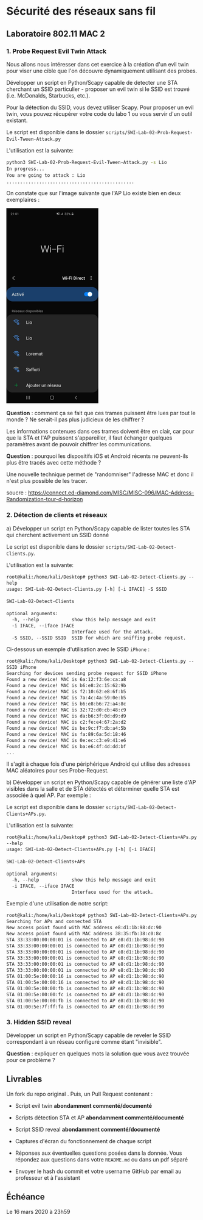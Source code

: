 # Sécurité des réseaux sans fil

## Laboratoire 802.11 MAC 2

### 1. Probe Request Evil Twin Attack

Nous allons nous intéresser dans cet exercice à la création d'un evil twin pour viser une cible que l'on découvre dynamiquement utilisant des probes.

Développer un script en Python/Scapy capable de detecter une STA cherchant un SSID particulier - proposer un evil twin si le SSID est trouvé (i.e. McDonalds, Starbucks, etc.).

Pour la détection du SSID, vous devez utiliser Scapy. Pour proposer un evil twin, vous pouvez récupérer votre code du labo 1 ou vous servir d'un outil existant.

Le script est disponible dans le dossier ```scripts/SWI-Lab-02-Prob-Request-Evil-Tween-Attack.py```

L'utilisation est la suivante:

```bash
python3 SWI-Lab-02-Prob-Request-Evil-Tween-Attack.py -s Lio
In progress...
You are going to attack : Lio
...............................................
```

On constate que sur l'image suivante que l'AP Lio existe bien en deux exemplaires : 

<img src="images/p1.jpeg" alt="SSID Flooding Attack - Windows 1" style="zoom:50%;" />



__Question__ : comment ça se fait que ces trames puissent être lues par tout le monde ? Ne serait-il pas plus judicieux de les chiffrer ?

Les informations contenues dans ces trames doivent être en clair, car pour que la STA et l'AP puissent s'appareiller, il faut échanger quelques paramètres avant de pouvoir chiffrer les communications. 

__Question__ : pourquoi les dispositifs iOS et Android récents ne peuvent-ils plus être tracés avec cette méthode ?

Une nouvelle technique permet de "randomniser"  l'adresse MAC et donc il n'est plus possible de les tracer.

soucre : https://connect.ed-diamond.com/MISC/MISC-096/MAC-Address-Randomization-tour-d-horizon


### 2. Détection de clients et réseaux

a) Développer un script en Python/Scapy capable de lister toutes les STA qui cherchent activement un SSID donné

Le script est disponible dans le dossier `scripts/SWI-Lab-02-Detect-Clients.py`.

L'utilisation est la suivante:

```
root@kali:/home/kali/Desktop# python3 SWI-Lab-02-Detect-Clients.py --help
usage: SWI-Lab-02-Detect-Clients.py [-h] [-i IFACE] -S SSID

SWI-Lab-02-Detect-Clients

optional arguments:
  -h, --help            show this help message and exit
  -i IFACE, --iface IFACE
                        Interface used for the attack.
  -S SSID, --SSID SSID  SSID for which are sniffing probe request.
```

Ci-dessous un exemple d'utilisation avec le SSID `iPhone` :

```
root@kali:/home/kali/Desktop# python3 SWI-Lab-02-Detect-Clients.py --SSID iPhone
Searching for devices sending probe request for SSID iPhone
Found a new device! MAC is 6a:12:f3:6e:ca:a8
Found a new device! MAC is b6:e8:2c:15:62:9b
Found a new device! MAC is f2:10:62:e8:6f:b5
Found a new device! MAC is 7a:4c:4a:59:0e:b5
Found a new device! MAC is b6:e8:b6:72:a4:8c
Found a new device! MAC is 32:72:d0:cb:48:c9
Found a new device! MAC is da:b6:3f:0d:d9:d9
Found a new device! MAC is c2:fe:e4:67:2a:d2
Found a new device! MAC is be:9c:f7:db:a4:5b
Found a new device! MAC is fa:89:6a:5d:18:46
Found a new device! MAC is 0e:ec:c3:e9:41:e6
Found a new device! MAC is ba:e6:4f:4d:dd:bf
...
```

Il s'agit à chaque fois d'une périphérique Android qui utilise des adresses MAC aléatoires pour ses Probe-Request.

b) Développer un script en Python/Scapy capable de générer une liste d'AP visibles dans la salle et de STA détectés et déterminer quelle STA est associée à quel AP. Par exemple :

Le script est disponible dans le dossier `scripts/SWI-Lab-02-Detect-Clients+APs.py`.

L'utilisation est la suivante:

```
root@kali:/home/kali/Desktop# python3 SWI-Lab-02-Detect-Clients+APs.py --help
usage: SWI-Lab-02-Detect-Clients+APs.py [-h] [-i IFACE]

SWI-Lab-02-Detect-Clients+APs

optional arguments:
  -h, --help            show this help message and exit
  -i IFACE, --iface IFACE
                        Interface used for the attack.

```

Exemple d'une utilisation de notre script:

```
root@kali:/home/kali/Desktop# python3 SWI-Lab-02-Detect-Clients+APs.py 
Searching for APs and connected STA
New access point found with MAC address e8:d1:1b:98:dc:90
New access point found with MAC address 38:35:fb:38:c0:8c
STA 33:33:00:00:00:01 is connected to AP e8:d1:1b:98:dc:90
STA 33:33:00:00:00:01 is connected to AP e8:d1:1b:98:dc:90
STA 33:33:00:00:00:01 is connected to AP e8:d1:1b:98:dc:90
STA 33:33:00:00:00:01 is connected to AP e8:d1:1b:98:dc:90
STA 33:33:00:00:00:01 is connected to AP e8:d1:1b:98:dc:90
STA 33:33:00:00:00:01 is connected to AP e8:d1:1b:98:dc:90
STA 01:00:5e:00:00:16 is connected to AP e8:d1:1b:98:dc:90
STA 01:00:5e:00:00:16 is connected to AP e8:d1:1b:98:dc:90
STA 01:00:5e:00:00:fb is connected to AP e8:d1:1b:98:dc:90
STA 01:00:5e:00:00:fc is connected to AP e8:d1:1b:98:dc:90
STA 01:00:5e:00:00:fb is connected to AP e8:d1:1b:98:dc:90
STA 01:00:5e:7f:ff:fa is connected to AP e8:d1:1b:98:dc:90
```

### 3. Hidden SSID reveal

Développer un script en Python/Scapy capable de reveler le SSID correspondant à un réseau configuré comme étant "invisible".

__Question__ : expliquer en quelques mots la solution que vous avez trouvée pour ce problème ?

## Livrables

Un fork du repo original . Puis, un Pull Request contenant :

- Script evil twin __abondamment commenté/documenté__

- Scripts détection STA et AP __abondamment commenté/documenté__

- Script SSID reveal __abondamment commenté/documenté__

- Captures d'écran du fonctionnement de chaque script

-	Réponses aux éventuelles questions posées dans la donnée. Vous répondez aux questions dans votre ```README.md``` ou dans un pdf séparé

-	Envoyer le hash du commit et votre username GitHub par email au professeur et à l'assistant


## Échéance

Le 16 mars 2020 à 23h59
